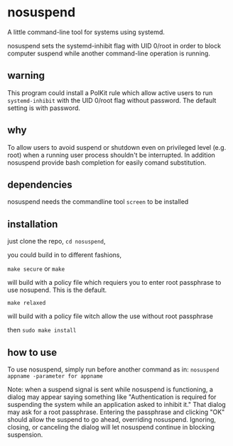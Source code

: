 # nosuspend
A little command-line tool for systems using systemd.

nosuspend sets the systemd-inhibit flag with UID 0/root in order to block
computer suspend while another command-line operation is running.

## warning

This program could install a PolKit rule which allow active users to run 
`systemd-inhibit` with the UID 0/root flag without password.
The default setting is with password.

## why

To allow users to avoid suspend or shutdown even on privileged level (e.g. root) 
when a running user process shouldn't be interrupted.
In addition nosuspend provide bash completion for easily comand substitution.

## dependencies

nosuspend needs the commandline tool `screen` to be installed

## installation

just clone the repo, `cd nosuspend`, 

you could build in to different fashions, 

`make secure` or `make`

will build with a policy file which requiers you to enter root passphrase
to use nosupend.
This is the default.

`make relaxed`

will build with a policy file witch allow the use without root passphrase

then `sudo make install`

## how to use

To use nosuspend, simply run before another command as in:
`nosuspend appname -parameter for appname`

Note: when a suspend signal is sent while nosuspend is functioning, a dialog may
appear saying something like "Authentication is required for suspending the
system while an application asked to inhibit it." That dialog may ask for a root
passphrase. Entering the passphrase and clicking "OK" should allow the suspend
to go ahead, overriding nosuspend. Ignoring, closing, or canceling the dialog
will let nosuspend continue in blocking suspension.
